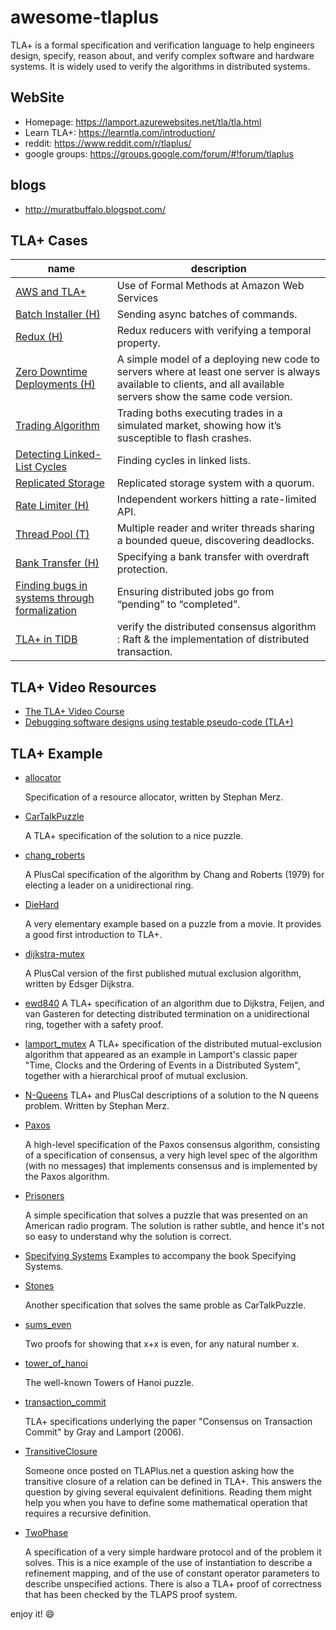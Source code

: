 # awesome-tlaplus

TLA+ is a formal specification and verification language to help engineers design, specify, reason about, and verify complex software and hardware systems. It is widely used to verify the algorithms in distributed systems.

## WebSite

* Homepage: https://lamport.azurewebsites.net/tla/tla.html
* Learn TLA+: https://learntla.com/introduction/
* reddit: https://www.reddit.com/r/tlaplus/
* google groups: https://groups.google.com/forum/#!forum/tlaplus

## blogs

* http://muratbuffalo.blogspot.com/

## TLA+ Cases


| name | description |  
| --- | --- | 
| [AWS and TLA+](http://lamport.azurewebsites.net/tla/amazon.html) | Use of Formal Methods at Amazon Web Services |
| [Batch Installer (H)](https://medium.com/espark-engineering-blog/formal-methods-in-practice-8f20d72bce4f) | Sending async batches of commands. |
| [Redux (H)](https://www.hillelwayne.com/post/tla-redux/) | Redux reducers with verifying a temporal property. |
| [Zero Downtime Deployments (H)](https://www.hillelwayne.com/post/modeling-deployments/) | A simple model of a deploying new code to servers where at least one server is always available to clients, and all available servers show the same code version. |
| [Trading Algorithm](https://www.linkedin.com/pulse/lamports-tla-spec-testing-why-youre-using-nira-amit/) | Trading boths executing trades in a simulated market, showing how it’s susceptible to flash crashes. |
| [Detecting Linked-List Cycles](https://lorinhochstein.wordpress.com/2017/10/16/the-tortoise-and-the-hare-in-tla/) | Finding cycles in linked lists. |
| [Replicated Storage](http://muratbuffalo.blogspot.com/2016/11/modeling-replicated-storage-system-in.html) | Replicated storage system with a quorum. |
| [Rate Limiter (H)](https://learntla.com/concurrency/example/) | Independent workers hitting a rate-limited API. |
| [Thread Pool (T)](http://www.cs.unh.edu/~charpov/programming-tlabuffer.html) | Multiple reader and writer threads sharing a bounded queue, discovering deadlocks. |
| [Bank Transfer (H)](https://learntla.com/introduction/example/) | Specifying a bank transfer with overdraft protection. |
| [Finding bugs in systems through formalization](https://andy.hammerhartes.de/finding-bugs-in-systems-through-formalization.html) | Ensuring distributed jobs go from “pending” to “completed”. |
| [TLA+ in TIDB](https://github.com/pingcap/tla-plus) | verify the distributed consensus algorithm : Raft & the implementation of distributed transaction. |

## TLA+ Video Resources

* [The TLA+ Video Course](http://lamport.azurewebsites.net/video/videos.html)
* [Debugging software designs using testable pseudo-code (TLA+)](https://www.youtube.com/watch?v=LAEXHua4MQQ)

## TLA+ Example

* [allocator](https://github.com/kaelzhang81/Examples/tree/master/specifications/allocator)

   Specification of a resource allocator, written by Stephan Merz.

* [CarTalkPuzzle](https://github.com/kaelzhang81/Examples/tree/master/specifications/CarTalkPuzzle)

   A TLA+ specification of the solution to a nice puzzle.

* [chang_roberts](https://github.com/kaelzhang81/Examples/tree/master/specifications/chang_roberts)

   A PlusCal specification of the algorithm by Chang and Roberts (1979) for electing a leader on a unidirectional ring.

* [DieHard](https://github.com/kaelzhang81/Examples/tree/master/specifications/DieHard)

   A very elementary example based on a puzzle from a movie.
   It provides a good first introduction to TLA+.

* [dijkstra-mutex](https://github.com/tlaplus/Examples/tree/master/specifications/dijkstra-mutex)

   A PlusCal version of the first published mutual exclusion algorithm, written by Edsger Dijkstra.

* [ewd840](https://github.com/tlaplus/Examples/tree/master/specifications/ewd840)
   A TLA+ specification of an algorithm due to Dijkstra, Feijen, and van Gasteren for detecting distributed termination on a unidirectional ring, together with a safety proof.

* [lamport_mutex](https://github.com/tlaplus/Examples/tree/master/specifications/lamport_mutex)
   A TLA+ specification of the distributed mutual-exclusion algorithm that appeared as an example in Lamport's classic paper "Time, Clocks and the Ordering of Events in a  Distributed System", together with a hierarchical proof of mutual exclusion.

* [N-Queens](https://github.com/kaelzhang81/Examples/tree/master/specifications/N-Queens)
   TLA+ and PlusCal descriptions of a solution to the N queens problem.  Written by Stephan Merz.
   
* [Paxos](https://github.com/kaelzhang81/Examples/tree/master/specifications/Paxos)

   A high-level specification of the Paxos consensus algorithm, consisting of a specification of consensus, a very high level spec of the algorithm (with no messages) that implements consensus and is implemented by the Paxos algorithm.  

* [Prisoners](https://github.com/kaelzhang81/Examples/tree/master/specifications/Prisoners)

   A simple specification that solves a puzzle that was presented on an American radio program.  The solution is rather subtle, and hence it's not so easy to understand why the solution is correct.
      
* [Specifying Systems](https://github.com/kaelzhang81/Examples/tree/master/specifications/SpecifyingSystems)
  Examples to accompany the book Specifying Systems.
 
* [Stones](https://github.com/kaelzhang81/Examples/tree/master/specifications/Stones)

   Another specification that solves the same proble as CarTalkPuzzle.

* [sums_even](https://github.com/kaelzhang81/Examples/tree/master/specifications/sums_even)

   Two proofs for showing that x+x is even, for any natural number x.

* [tower_of_hanoi](https://github.com/kaelzhang81/Examples/tree/master/specifications/tower_of_hanoi)

   The well-known Towers of Hanoi puzzle.

* [transaction_commit](https://github.com/kaelzhang81/Examples/tree/master/specifications/transaction_commit)

   TLA+ specifications underlying the paper "Consensus on Transaction Commit" by Gray and Lamport (2006).

* [TransitiveClosure](https://github.com/kaelzhang81/Examples/tree/master/specifications/TransitiveClosure)

   Someone once posted on TLAPlus.net a question asking how the transitive closure of a relation can be defined in TLA+. This answers the question by giving several equivalent definitions.  Reading them might help you when you have to define some mathematical operation that requires a recursive definition.

* [TwoPhase](https://github.com/kaelzhang81/Examples/tree/master/specifications/TwoPhase)

   A specification of a very simple hardware protocol and of the problem it solves.  This is a nice example of the use of instantiation to describe a refinement mapping, and of the use of constant operator parameters to describe unspecified actions.  There is also a TLA+ proof of correctness that has been checked by the TLAPS proof system.

enjoy it! :smile:




















